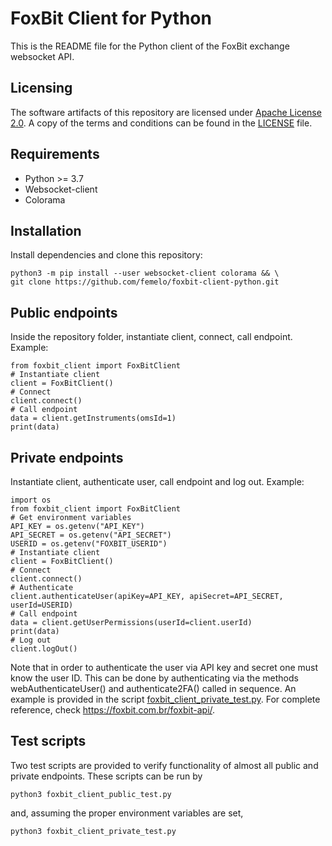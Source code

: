 # FoxBit Client for Python

This is the README file for the Python client of the FoxBit exchange websocket API.

## Licensing
The software artifacts of this repository are licensed under [Apache License 2.0](https://www.apache.org/licenses/LICENSE-2.0.html). A copy of the terms and conditions can be found in the [LICENSE](LICENSE) file.

## Requirements
- Python >= 3.7
- Websocket-client
- Colorama

## Installation
Install dependencies and clone this repository:
```
python3 -m pip install --user websocket-client colorama && \
git clone https://github.com/femelo/foxbit-client-python.git
```

## Public endpoints
Inside the repository folder, instantiate client, connect, call endpoint. Example:
```
from foxbit_client import FoxBitClient
# Instantiate client
client = FoxBitClient()
# Connect
client.connect()
# Call endpoint
data = client.getInstruments(omsId=1)
print(data)
```

## Private endpoints
Instantiate client, authenticate user, call endpoint and log out. Example:
```
import os
from foxbit_client import FoxBitClient
# Get environment variables
API_KEY = os.getenv("API_KEY")
API_SECRET = os.getenv("API_SECRET")
USERID = os.getenv("FOXBIT_USERID")
# Instantiate client
client = FoxBitClient()
# Connect
client.connect()
# Authenticate
client.authenticateUser(apiKey=API_KEY, apiSecret=API_SECRET, userId=USERID)
# Call endpoint
data = client.getUserPermissions(userId=client.userId)
print(data)
# Log out
client.logOut()
```
Note that in order to authenticate the user via API key and secret one must know the user ID. This can be done by authenticating via the methods webAuthenticateUser() and authenticate2FA() called in sequence. An example is provided in the script [foxbit_client_private_test.py](foxbit_client_private_test.py).
For complete reference, check https://foxbit.com.br/foxbit-api/.

## Test scripts
Two test scripts are provided to verify functionality of almost all public and private endpoints. These scripts can be run by
```
python3 foxbit_client_public_test.py
```
and, assuming the proper environment variables are set,
```
python3 foxbit_client_private_test.py
```
